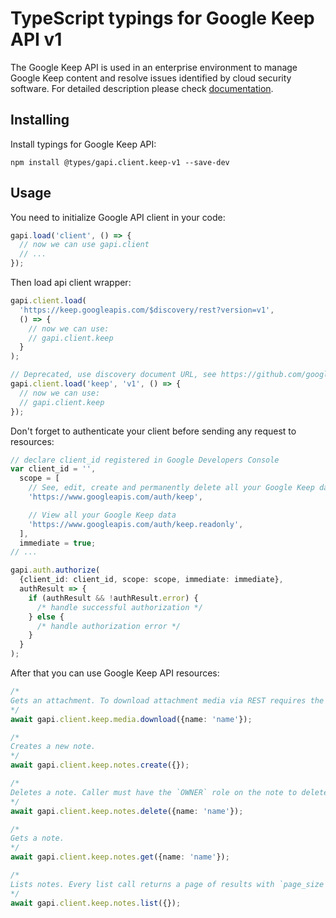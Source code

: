 # TypeScript typings for Google Keep API v1

The Google Keep API is used in an enterprise environment to manage Google Keep content and resolve issues identified by cloud security software.
For detailed description please check [documentation](https://developers.google.com/keep/api).

## Installing

Install typings for Google Keep API:

```
npm install @types/gapi.client.keep-v1 --save-dev
```

## Usage

You need to initialize Google API client in your code:

```typescript
gapi.load('client', () => {
  // now we can use gapi.client
  // ...
});
```

Then load api client wrapper:

```typescript
gapi.client.load(
  'https://keep.googleapis.com/$discovery/rest?version=v1',
  () => {
    // now we can use:
    // gapi.client.keep
  }
);
```

```typescript
// Deprecated, use discovery document URL, see https://github.com/google/google-api-javascript-client/blob/master/docs/reference.md#----gapiclientloadname----version----callback--
gapi.client.load('keep', 'v1', () => {
  // now we can use:
  // gapi.client.keep
});
```

Don't forget to authenticate your client before sending any request to resources:

```typescript
// declare client_id registered in Google Developers Console
var client_id = '',
  scope = [
    // See, edit, create and permanently delete all your Google Keep data
    'https://www.googleapis.com/auth/keep',

    // View all your Google Keep data
    'https://www.googleapis.com/auth/keep.readonly',
  ],
  immediate = true;
// ...

gapi.auth.authorize(
  {client_id: client_id, scope: scope, immediate: immediate},
  authResult => {
    if (authResult && !authResult.error) {
      /* handle successful authorization */
    } else {
      /* handle authorization error */
    }
  }
);
```

After that you can use Google Keep API resources: <!-- TODO: make this work for multiple namespaces -->

```typescript
/*
Gets an attachment. To download attachment media via REST requires the alt=media query parameter. Returns a 400 bad request error if attachment media is not available in the requested MIME type.
*/
await gapi.client.keep.media.download({name: 'name'});

/*
Creates a new note.
*/
await gapi.client.keep.notes.create({});

/*
Deletes a note. Caller must have the `OWNER` role on the note to delete. Deleting a note removes the resource immediately and cannot be undone. Any collaborators will lose access to the note.
*/
await gapi.client.keep.notes.delete({name: 'name'});

/*
Gets a note.
*/
await gapi.client.keep.notes.get({name: 'name'});

/*
Lists notes. Every list call returns a page of results with `page_size` as the upper bound of returned items. A `page_size` of zero allows the server to choose the upper bound. The ListNotesResponse contains at most `page_size` entries. If there are more things left to list, it provides a `next_page_token` value. (Page tokens are opaque values.) To get the next page of results, copy the result's `next_page_token` into the next request's `page_token`. Repeat until the `next_page_token` returned with a page of results is empty. ListNotes return consistent results in the face of concurrent changes, or signals that it cannot with an ABORTED error.
*/
await gapi.client.keep.notes.list({});
```
